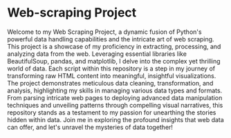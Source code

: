 # Web-scraping Project

Welcome to my Web Scraping Project, a dynamic fusion of Python's powerful data handling capabilities and the intricate art of web scraping. This project is a showcase of my proficiency in extracting, processing, and analyzing data from the web. Leveraging essential libraries like BeautifulSoup, pandas, and matplotlib, I delve into the complex yet thrilling world of data. Each script within this repository is a step in my journey of transforming raw HTML content into meaningful, insightful visualizations. The project demonstrates meticulous data cleaning, transformation, and analysis, highlighting my skills in managing various data types and formats. From parsing intricate web pages to deploying advanced data manipulation techniques and unveiling patterns through compelling visual narratives, this repository stands as a testament to my passion for unearthing the stories hidden within data. Join me in exploring the profound insights that web data can offer, and let's unravel the mysteries of data together!
